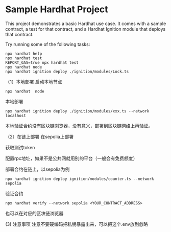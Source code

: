 # Sample Hardhat Project

This project demonstrates a basic Hardhat use case. It comes with a sample contract, a test for that contract, and a Hardhat Ignition module that deploys that contract.

Try running some of the following tasks:

```shell
npx hardhat help
npx hardhat test
REPORT_GAS=true npx hardhat test
npx hardhat node
npx hardhat ignition deploy ./ignition/modules/Lock.ts
```

（1）本地部署
启动本地节点
```
npx hardhat  node
```

本地部署
```
npx hardhat ignition deploy ./ignition/modules/xxx.ts --network localhost
```

本地验证合约没有区块链浏览器，没有意义，部署到区块链网络上再验证。


（2）在链上部署
在sepolia上部署

获取测试token

配置rpc地址，如果不是公共网就用别的平台（一般会有免费额度）

部署合约在链上，以sepolia为例
```
npx hardhat ignition deploy ignition/modules/counter.ts --network sepolia
```

验证合约
```
npx hardhat verify --network sepolia <YOUR_CONTRACT_ADDRESS>
```
也可以在对应的区块链浏览器


(3) 注意事项
注意不要硬编码把私钥暴露出来，可以把这个.env放到忽略


